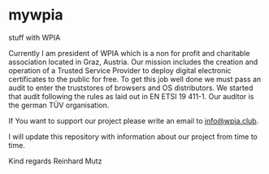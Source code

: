# mywpia
stuff with WPIA

Currently I am president of WPIA which is a non for profit and charitable association located in Graz, Austria.
Our mission includes the creation and operation of a Trusted Service Provider to deploy digital electronic certificates to the public for free.
To get this job well done we must pass an audit to enter the truststores of browsers and OS distributors.
We started that audit following the rules as laid out in EN ETSI 19 411-1. Our auditor is the german TÜV organisation.

If You want to support our project please write an email to info@wpia.club.

I will update this repository with information about our project from time to time.

Kind regards
Reinhard Mutz
